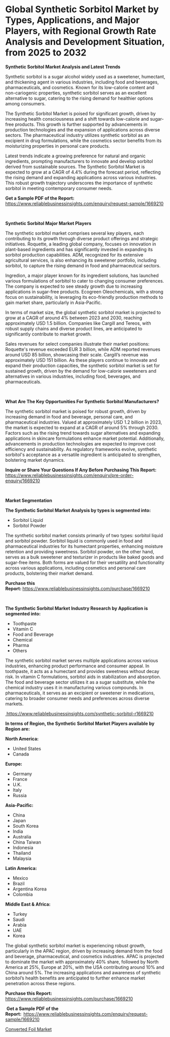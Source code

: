 <p><h1>Global Synthetic Sorbitol Market by Types, Applications, and Major Players, with Regional Growth Rate Analysis and Development Situation, from 2025 to 2032</h1></p><p><strong>Synthetic Sorbitol Market Analysis and Latest Trends</strong></p>
<p><p>Synthetic sorbitol is a sugar alcohol widely used as a sweetener, humectant, and thickening agent in various industries, including food and beverages, pharmaceuticals, and cosmetics. Known for its low-calorie content and non-cariogenic properties, synthetic sorbitol serves as an excellent alternative to sugar, catering to the rising demand for healthier options among consumers. </p><p>The Synthetic Sorbitol Market is poised for significant growth, driven by increasing health consciousness and a shift towards low-calorie and sugar-free products. This growth is further supported by advancements in production technologies and the expansion of applications across diverse sectors. The pharmaceutical industry utilizes synthetic sorbitol as an excipient in drug formulations, while the cosmetics sector benefits from its moisturizing properties in personal care products.</p><p>Latest trends indicate a growing preference for natural and organic ingredients, prompting manufacturers to innovate and develop sorbitol derived from sustainable sources. The Synthetic Sorbitol Market is expected to grow at a CAGR of 4.4% during the forecast period, reflecting the rising demand and expanding applications across various industries. This robust growth trajectory underscores the importance of synthetic sorbitol in meeting contemporary consumer needs.</p></p>
<p><strong>Get a Sample PDF of the Report:&nbsp;</strong> <a href="https://www.reliablebusinessinsights.com/enquiry/request-sample/1669210?utm_campaign=3106&utm_medium=2&utm_source=Github&utm_content=ia&utm_term=04042025&utm_id=synthetic-sorbitol">https://www.reliablebusinessinsights.com/enquiry/request-sample/1669210</a></p>
<p>&nbsp;</p>
<p><strong>Synthetic Sorbitol Major Market Players</strong></p>
<p><p>The synthetic sorbitol market comprises several key players, each contributing to its growth through diverse product offerings and strategic initiatives. Roquette, a leading global company, focuses on innovation in plant-based ingredients and has significantly invested in expanding its sorbitol production capabilities. ADM, recognized for its extensive agricultural services, is also enhancing its sweetener portfolio, including sorbitol, to capture the rising demand in food and pharmaceutical sectors.</p><p>Ingredion, a major player known for its ingredient solutions, has launched various formulations of sorbitol to cater to changing consumer preferences. The company is expected to see steady growth due to increasing applications in sugar-free products. Ecogreen Oleochemicals, with a strong focus on sustainability, is leveraging its eco-friendly production methods to gain market share, particularly in Asia-Pacific.</p><p>In terms of market size, the global synthetic sorbitol market is projected to grow at a CAGR of around 4% between 2023 and 2030, reaching approximately USD 1.5 billion. Companies like Cargill and Tereos, with robust supply chains and diverse product lines, are anticipated to significantly contribute to market growth.</p><p>Sales revenues for select companies illustrate their market positions: Roquette's revenue exceeded EUR 3 billion, while ADM reported revenues around USD 85 billion, showcasing their scale. Cargill’s revenue was approximately USD 151 billion. As these players continue to innovate and expand their production capacities, the synthetic sorbitol market is set for sustained growth, driven by the demand for low-calorie sweeteners and alternatives in various industries, including food, beverages, and pharmaceuticals.</p></p>
<p>&nbsp;</p>
<p><strong>What Are The Key Opportunities For Synthetic Sorbitol Manufacturers?</strong></p>
<p><p>The synthetic sorbitol market is poised for robust growth, driven by increasing demand in food and beverage, personal care, and pharmaceutical industries. Valued at approximately USD 1.2 billion in 2023, the market is expected to expand at a CAGR of around 5% through 2030. Factors such as the rising trend towards sugar alternatives and expanding applications in skincare formulations enhance market potential. Additionally, advancements in production technologies are expected to improve cost efficiency and sustainability. As regulatory frameworks evolve, synthetic sorbitol's acceptance as a versatile ingredient is anticipated to strengthen, bolstering market dynamics.</p></p>
<p><strong>Inquire or Share Your Questions If Any Before Purchasing This Report:</strong> <a href="https://www.reliablebusinessinsights.com/enquiry/pre-order-enquiry/1669210?utm_campaign=3106&utm_medium=2&utm_source=Github&utm_content=ia&utm_term=04042025&utm_id=synthetic-sorbitol">https://www.reliablebusinessinsights.com/enquiry/pre-order-enquiry/1669210</a></p>
<p>&nbsp;</p>
<p><strong>Market Segmentation</strong></p>
<p><strong>The Synthetic Sorbitol Market Analysis by types is segmented into:</strong></p>
<p><ul><li>Sorbitol Liquid</li><li>Sorbitol Powder</li></ul></p>
<p><p>The synthetic sorbitol market consists primarily of two types: sorbitol liquid and sorbitol powder. Sorbitol liquid is commonly used in food and pharmaceutical industries for its humectant properties, enhancing moisture retention and providing sweetness. Sorbitol powder, on the other hand, serves as a bulk sweetener and texturizer in products like baked goods and sugar-free items. Both forms are valued for their versatility and functionality across various applications, including cosmetics and personal care products, bolstering their market demand.</p></p>
<p><strong>Purchase this Report:&nbsp;</strong><a href="https://www.reliablebusinessinsights.com/purchase/1669210?utm_campaign=3106&utm_medium=2&utm_source=Github&utm_content=ia&utm_term=04042025&utm_id=synthetic-sorbitol">https://www.reliablebusinessinsights.com/purchase/1669210</a></p>
<p>&nbsp;</p>
<p><strong>The Synthetic Sorbitol Market Industry Research by Application is segmented into:</strong></p>
<p><ul><li>Toothpaste</li><li>Vitamin C</li><li>Food and Beverage</li><li>Chemical</li><li>Pharma</li><li>Others</li></ul></p>
<p><p>The synthetic sorbitol market serves multiple applications across various industries, enhancing product performance and consumer appeal. In toothpaste, it acts as a humectant and provides sweetness without decay risk. In vitamin C formulations, sorbitol aids in stabilization and absorption. The food and beverage sector utilizes it as a sugar substitute, while the chemical industry uses it in manufacturing various compounds. In pharmaceuticals, it serves as an excipient or sweetener in medications, catering to broader consumer needs and preferences across diverse markets.</p></p>
<p><a href="https://www.reliablebusinessinsights.com/synthetic-sorbitol-r1669210?utm_campaign=3106&utm_medium=2&utm_source=Github&utm_content=ia&utm_term=04042025&utm_id=synthetic-sorbitol">&nbsp;https://www.reliablebusinessinsights.com/synthetic-sorbitol-r1669210</a></p>
<p><strong>In terms of Region, the Synthetic Sorbitol Market Players available by Region are:</strong></p>
<p>
    <p> <strong> North America: </strong>
        <ul>
            <li>United States</li>
            <li>Canada</li>
        </ul>
        </p> 
    <p> <strong> Europe: </strong>
        <ul>
            <li>Germany</li>
            <li>France</li>
            <li>U.K.</li>
            <li>Italy</li>
            <li>Russia</li>
        </ul>
        </p> 
    <p> <strong> Asia-Pacific: </strong>
        <ul>
            <li>China</li>
            <li>Japan</li>
            <li>South Korea</li>
            <li>India</li>
            <li>Australia</li>
            <li>China Taiwan</li>
            <li>Indonesia</li>
            <li>Thailand</li>
            <li>Malaysia</li>
        </ul>
        </p> 
    <p> <strong> Latin America: </strong>
        <ul>
            <li>Mexico</li>
            <li>Brazil</li>
            <li>Argentina Korea</li>
            <li>Colombia</li>
        </ul>
        </p> 
    <p> <strong> Middle East & Africa: </strong>
        <ul>
            <li>Turkey</li>
            <li>Saudi</li>
            <li>Arabia</li>
            <li>UAE</li>
            <li>Korea</li>
        </ul>
    </p>
    </p>
<p><p>The global synthetic sorbitol market is experiencing robust growth, particularly in the APAC region, driven by increasing demand from the food and beverage, pharmaceutical, and cosmetics industries. APAC is projected to dominate the market with approximately 40% share, followed by North America at 25%, Europe at 20%, with the USA contributing around 10% and China around 5%. The increasing applications and awareness of synthetic sorbitol’s health benefits are anticipated to further enhance market penetration across these regions.</p></p>
<p><strong>Purchase this Report: </strong><a href="https://www.reliablebusinessinsights.com/purchase/1669210?utm_campaign=3106&utm_medium=2&utm_source=Github&utm_content=ia&utm_term=04042025&utm_id=synthetic-sorbitol">https://www.reliablebusinessinsights.com/purchase/1669210</a></p>
<p>&nbsp;<strong>Get a Sample PDF of the Report:&nbsp;&nbsp;</strong><a href="https://www.reliablebusinessinsights.com/enquiry/request-sample/1669210?utm_campaign=3106&utm_medium=2&utm_source=Github&utm_content=ia&utm_term=04042025&utm_id=synthetic-sorbitol">https://www.reliablebusinessinsights.com/enquiry/request-sample/1669210</a></p>
<p><strong></strong></p>
<p><p><a href="https://github.com/lalolatiot/Market-Research-Report-List-1/blob/main/converted-foil-market.md?utm_campaign=3106&utm_medium=2&utm_source=Github&utm_content=ia&utm_term=04042025&utm_id=synthetic-sorbitol">Converted Foil Market</a></p></p>